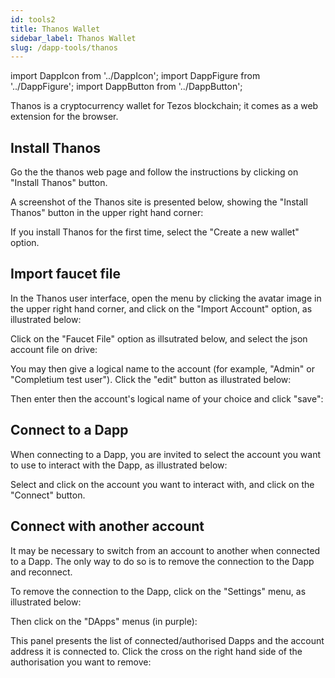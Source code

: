 ```yaml
---
id: tools2
title: Thanos Wallet
sidebar_label: Thanos Wallet
slug: /dapp-tools/thanos
---
```


import DappIcon from '../DappIcon';
import DappFigure from '../DappFigure';
import DappButton from '../DappButton';

<DappFigure img='thanos-logo.png' width='20%'/>

Thanos is a cryptocurrency wallet for Tezos blockchain; it comes as a web extension for the browser.


## Install Thanos

Go the the thanos web page and follow the instructions by clicking on "Install Thanos" button.

<DappButton url="https://thanoswallet.com/" txt="go to thanos page"/>

A screenshot of the Thanos site is presented below, showing the "Install Thanos" button in the upper right hand corner:

<DappFigure img='thanos-site.png' width='100%'/>

If you install Thanos for the first time, select the "Create a new wallet" option.

## Import faucet file

In the Thanos user interface, open the menu by clicking the avatar image in the upper right hand corner, and click on the "Import Account" option, as illustrated below:

<DappFigure img='thanos-import1.png' width='80%'/>

Click on the "Faucet File" option as illsutrated below, and select the json account file on drive:

<DappFigure img='thanos-import2.png' width='80%'/>

You may then give a logical name to the account (for example, "Admin" or "Completium test user"). Click the "edit" button as illustrated below:

<DappFigure img='thanos-rename1.png' width='60%'/>

Then enter then the account's logical name of your choice and click "save":

<DappFigure img='thanos-rename2.png' width='60%'/>

## Connect to a Dapp

When connecting to a Dapp, you are invited to select the account you want to use to interact with the Dapp, as illustrated below:

<DappFigure img='thanos-select.png' width='50%'/>

Select and click on the account you want to interact with, and click on the "Connect" button.

## Connect with another account

It may be necessary to switch from an account to another when connected to a Dapp. The only way to do so is to remove the connection to the Dapp and reconnect.

To remove the connection to the Dapp, click on the "Settings" menu, as illustrated below:

<DappFigure img='thanos-switch1.png' width='60%'/>

Then click on the "DApps" menus (in purple):

<DappFigure img='thanos-switch2.png' width='60%'/>

This panel presents the list of connected/authorised Dapps and the account address it is connected to.
Click the cross on the right hand side of the authorisation you want to remove:

<DappFigure img='thanos-switch3.png' width='60%'/>
